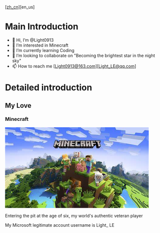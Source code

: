 [[zh_cn]](https://github.com/Light0913/Light0913/blob/main/README_zh_cn.md)[en_us]

# Main Introduction

- 👋 Hi, I’m @Light0913
- 👀 I’m interested in Minecraft
- 🌱 I’m currently learning Coding
- 💞️ I’m looking to collaborate on "Becoming the brightest star in the night sky"
- 📫 How to reach me [Light0913@163.com][Light_LE@qq.com]
# Detailed introduction

## My Love

### Minecraft

  ![Minecraft.jpg](images/Minecraft.jpg)
  
  Entering the pit at the age of six, my world's authentic veteran player

  My Microsoft legitimate account username is Light_ LE

<!---
Light0913/Light0913 is a ✨ special ✨ repository because its `README.md` (this file) appears on your GitHub profile.
You can click the Preview link to take a look at your changes.
--->
